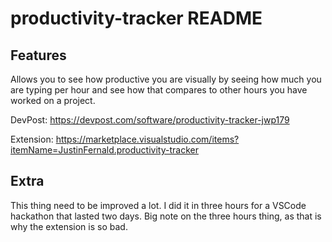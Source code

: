 # productivity-tracker README

## Features

Allows you to see how productive you are visually by seeing how much you are typing per hour and see how that compares to other hours you have worked on a project.

DevPost: https://devpost.com/software/productivity-tracker-jwp179

Extension: https://marketplace.visualstudio.com/items?itemName=JustinFernald.productivity-tracker

## Extra

This thing need to be improved a lot. I did it in three hours for a VSCode hackathon that lasted two days. Big note on the three hours thing, as that is why the extension is so bad.
